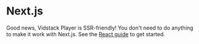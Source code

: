 # Next.js

Good news, Vidstack Player is SSR-friendly! You don't need to do anything to make it work with
Next.js. See the [React guide](../libraries/react.md) to get started.

